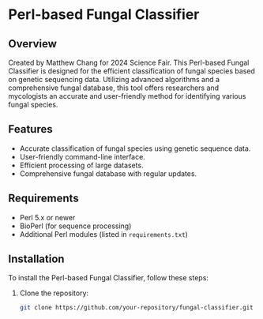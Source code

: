 # Perl-based Fungal Classifier

## Overview
Created by Matthew Chang for 2024 Science Fair. This Perl-based Fungal Classifier is designed for the efficient classification of fungal species based on genetic sequencing data. Utilizing advanced algorithms and a comprehensive fungal database, this tool offers researchers and mycologists an accurate and user-friendly method for identifying various fungal species.

## Features
- Accurate classification of fungal species using genetic sequence data.
- User-friendly command-line interface.
- Efficient processing of large datasets.
- Comprehensive fungal database with regular updates.

## Requirements
- Perl 5.x or newer
- BioPerl (for sequence processing)
- Additional Perl modules (listed in `requirements.txt`)

## Installation
To install the Perl-based Fungal Classifier, follow these steps:

1. Clone the repository:
   ```bash
   git clone https://github.com/your-repository/fungal-classifier.git

